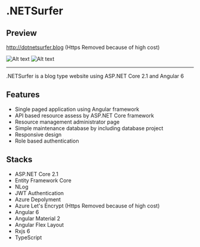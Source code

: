 # .NETSurfer

## Preview
http://dotnetsurfer.blog (Https Removed because of high cost)

![Alt text](https://github.com/kims07231992/JasonPrivateStudy/blob/master/C%23/1_Web_Application/ASP.NET_Core_Angular/DotNetSurfer/README_Picture1.PNG)
![Alt text](https://github.com/kims07231992/JasonPrivateStudy/blob/master/C%23/1_Web_Application/ASP.NET_Core_Angular/DotNetSurfer/README_Picture2.PNG)

----------------------------------------------------------------------------------------------------------------

.NETSurfer is a blog type website using ASP.NET Core 2.1 and Angular 6

## Features

* Single paged application using Angular framework
* API based resource assess by ASP.NET Core framework
* Resource management administrator page
* Simple maintenance database by including database project
* Responsive design
* Role based authentication
 
## Stacks

* ASP.NET Core 2.1
* Entity Framework Core
* NLog
* JWT Authentication
* Azure Depolyment
* Azure Let's Encrypt (Https Removed because of high cost)
* Angular 6
* Angular Material 2
* Angular Flex Layout
* Rxjs 6
* TypeScript